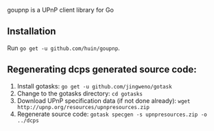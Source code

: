 goupnp is a UPnP client library for Go

Installation
------------

Run `go get -u github.com/huin/goupnp`.

Regenerating dcps generated source code:
----------------------------------------

1. Install gotasks: `go get -u github.com/jingweno/gotask`
2. Change to the gotasks directory: `cd gotasks`
3. Download UPnP specification data (if not done already): `wget http://upnp.org/resources/upnpresources.zip`
4. Regenerate source code: `gotask specgen -s upnpresources.zip -o ../dcps`
